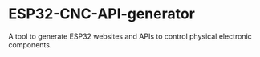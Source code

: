 # ESP32-CNC-API-generator
A tool to generate ESP32 websites and APIs to control physical electronic components. 
